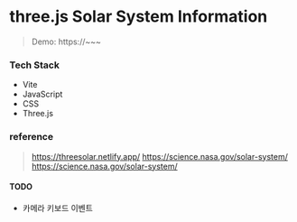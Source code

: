 # three.js Solar System Information

> Demo: https://~~~

### Tech Stack

- Vite
- JavaScript
- CSS
- Three.js

### reference

> https://threesolar.netlify.app/
> https://science.nasa.gov/solar-system/
> https://science.nasa.gov/solar-system/

#### TODO

- 카메라 키보드 이벤트
